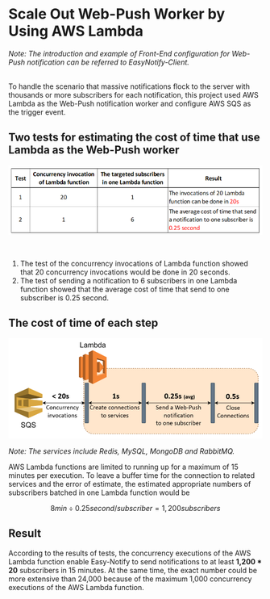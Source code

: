 # Scale Out Web-Push Worker by Using AWS Lambda
_Note: The introduction and example of Front-End configuration for Web-Push notification can be referred to EasyNotify-Client._   
<br/>

To handle the scenario that massive notifications flock to the server with thousands or more subscribers for each notification, this project used AWS Lambda as the Web-Push notification worker and configure AWS SQS as the trigger event. 
<br/>  


## Two tests for estimating the cost of time that use Lambda as the Web-Push worker
<p align="center">
  <img src="./imgs/lambda-tests.png" alt="Lambda Test" width="800" />
</p>
<br/> 

1. The test of the concurrency invocations of Lambda function showed that 20 concurrency invocations would be done in 20 seconds.
2. The test of sending a notification to 6 subscribers in one Lambda function showed that the average cost of time that send to one subscriber is 0.25 second.    

## The cost of time of each step
<p align="center">
  <img src="./imgs/lambda-cost-time.png" alt="Lambda Cost Of Time" width="800" />
</p>  

_Note: The services include Redis, MySQL, MongoDB and RabbitMQ._ 
<br/> 


AWS Lambda functions are limited to running up for a maximum of 15 minutes per execution. To leave a buffer time for the connection to related services and the error of estimate, the estimated appropriate numbers of subscribers batched in one Lambda function would be 
``` math
8 min ÷ 0.25 second/subscriber =  1,200 subscribers  
```  

## Result
According to the results of tests, the concurrency executions of the AWS Lambda function enable Easy-Notify to send notifications to at least **1,200 * 20** subscribers in 15 minutes. At the same time, the exact number could be more extensive than 24,000 because of the maximum 1,000 concurrency executions of the AWS Lambda function.
 

